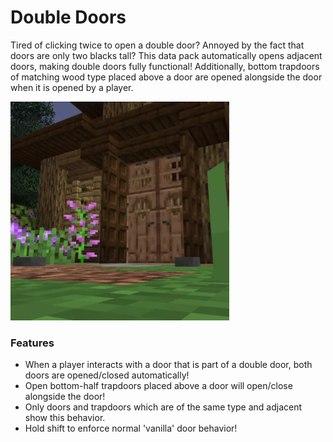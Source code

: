 # Double Doors<!--$headerTitle--><!--$pmc:delete-->

Tired of clicking twice to open a double door? Annoyed by the fact that doors are only two blacks tall? This data pack automatically opens adjacent doors, making double doors fully functional! Additionally, bottom trapdoors of matching wood type placed above a door are opened alongside the door when it is opened by a player. <!--$pmc:headerSize-->

<img src="images/double_doors.webp" alt="Double Doors Example" width="350"/> <!--$localAssetToURL--> <!--$modrinth:replaceWithVideo--> <!--$pmc:delete-->


### Features
- When a player interacts with a door that is part of a double door, both doors are opened/closed automatically!
- Open bottom-half trapdoors placed above a door will open/close alongside the door!
- Only doors and trapdoors which are of the same type and adjacent show this behavior.
- Hold shift to enforce normal 'vanilla' door behavior!
